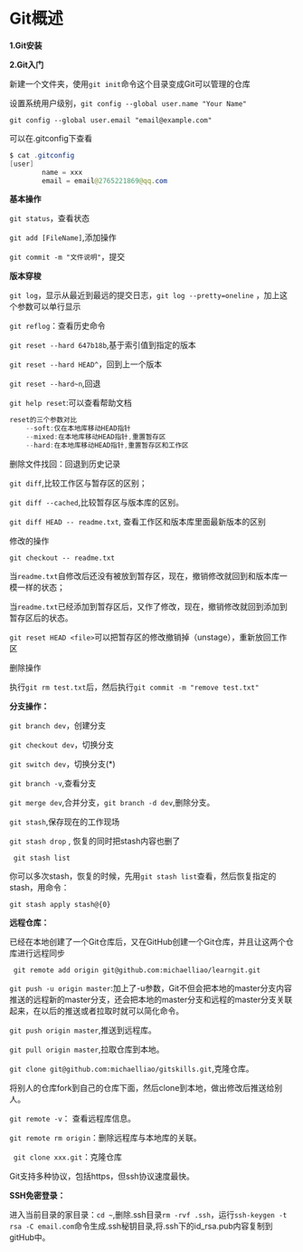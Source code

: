 # Git概述

**1.Git安装**

**2.Git入门**

新建一个文件夹，使用`git init`命令这个目录变成Git可以管理的仓库

设置系统用户级别，`git config --global user.name "Your Name"`

`git config --global user.email "email@example.com"` 

可以在.gitconfig下查看

```java
$ cat .gitconfig
[user]
        name = xxx
        email = email@2765221869@qq.com
```

**基本操作**

`git status`，查看状态

`git add [FileName]`,添加操作

`git commit -m "文件说明"`，提交

**版本穿梭**

`git log`，显示从最近到最远的提交日志，`git log --pretty=oneline` ，加上这个参数可以单行显示

`git reflog`：查看历史命令

`git reset --hard 647b18b`,基于索引值到指定的版本

`git reset --hard HEAD^`，回到上一个版本

`git reset --hard~n`,回退

`git help reset`:可以查看帮助文档

```java
reset的三个参数对比
    --soft:仅在本地库移动HEAD指针
    --mixed:在本地库移动HEAD指针,重置暂存区
    --hard:在本地库移动HEAD指针,重置暂存区和工作区
```

删除文件找回：回退到历史记录

`git diff`,比较工作区与暂存区的区别；

`git diff --cached`,比较暂存区与版本库的区别。

`git diff HEAD -- readme.txt`, 查看工作区和版本库里面最新版本的区别 

修改的操作

`git checkout -- readme.txt `

当`readme.txt`自修改后还没有被放到暂存区，现在，撤销修改就回到和版本库一模一样的状态；

当`readme.txt`已经添加到暂存区后，又作了修改，现在，撤销修改就回到添加到暂存区后的状态。

 `git reset HEAD <file>`可以把暂存区的修改撤销掉（unstage），重新放回工作区

删除操作

执行`git rm test.txt`后，然后执行`git commit -m "remove test.txt"`

**分支操作：**

`git branch dev`，创建分支

`git checkout dev`，切换分支

`git switch dev`，切换分支(*)

`git branch -v`,查看分支

`git merge dev`,合并分支，`git branch -d dev`,删除分支。

`git stash`,保存现在的工作现场

`git stash drop` , 恢复的同时把stash内容也删了

` git stash list`

你可以多次stash，恢复的时候，先用`git stash list`查看，然后恢复指定的stash，用命令：

`git stash apply stash@{0}`

**远程仓库：**

 已经在本地创建了一个Git仓库后，又在GitHub创建一个Git仓库，并且让这两个仓库进行远程同步 

` git remote add origin git@github.com:michaelliao/learngit.git`

`git push -u origin master`:加上了-u参数，Git不但会把本地的master分支内容推送的远程新的master分支，还会把本地的master分支和远程的master分支关联起来，在以后的推送或者拉取时就可以简化命令。

`git push origin master`,推送到远程库。

`git pull origin master`,拉取仓库到本地。

`git clone git@github.com:michaelliao/gitskills.git`,克隆仓库。

将别人的仓库fork到自己的仓库下面，然后clone到本地，做出修改后推送给别人。

`git remote -v`： 查看远程库信息。 

`git remote rm origin`：删除远程库与本地库的关联。

` git clone xxx.git`：克隆仓库

Git支持多种协议，包括https，但ssh协议速度最快。

**SSH免密登录：**

进入当前目录的家目录：`cd ~`,删除.ssh目录`rm -rvf .ssh`，运行`ssh-keygen -t rsa -C email.com`命令生成.ssh秘钥目录,将.ssh下的id_rsa.pub内容复制到gitHub中。



​		









 

































